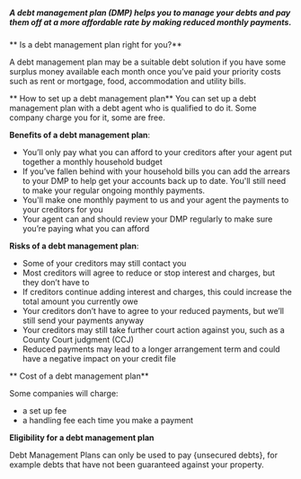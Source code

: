 ##### A debt management plan (DMP) helps you to manage your debts and pay them off at a more affordable rate by making reduced monthly payments. 

** Is a debt management plan right for you?**

A debt management plan may be a suitable debt solution if you have some surplus money available each month once you’ve paid your priority costs such as rent or mortgage, food, accommodation and utility bills.

** How to set up a debt management plan** 
You can set up a debt management plan with a debt agent who is qualified to do it. Some company charge you for it, some are free. 

**Benefits of a debt management plan**:

- You’ll only pay what you can afford to your creditors after your agent put together a monthly household budget
- If you’ve fallen behind with your household bills you can add the arrears to your DMP to help get your accounts back up to date. You'll still need to make your regular ongoing monthly payments.
- You'll make one monthly payment to us and your agent the payments to your creditors for you
- Your agent can and should review your DMP regularly to make sure you’re paying what you can afford

**Risks of a debt management plan**:

- Some of your creditors may still contact you
- Most creditors will agree to reduce or stop interest and charges, but they don’t have to
- If creditors continue adding interest and charges, this could increase the total amount you currently owe
- Your creditors don’t have to agree to your reduced payments, but we’ll still send your payments anyway
- Your creditors may still take further court action against you, such as a County Court judgment (CCJ)
- Reduced payments may lead to a longer arrangement term and could have a negative impact on your credit file

** Cost of a debt management plan**

Some companies will charge:

- a set up fee
- a handling fee each time you make a payment

**Eligibility for a debt management plan**

Debt Management Plans can only be used to pay {unsecured debts}, for example debts that have not been guaranteed against your property.


